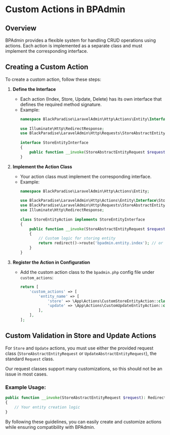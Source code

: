 # Custom Actions in BPAdmin

## Overview
BPAdmin provides a flexible system for handling CRUD operations using actions. Each action is implemented as a separate class and must implement the corresponding interface.

## Creating a Custom Action
To create a custom action, follow these steps:

1. **Define the Interface**
    - Each action (Index, Store, Update, Delete) has its own interface that defines the required method signature.
    - Example:
      ```php
      namespace BlackParadise\LaravelAdmin\Http\Actions\Entity\Interface;
 
      use Illuminate\Http\RedirectResponse;
      use BlackParadise\LaravelAdmin\Http\Requests\StoreAbstractEntityRequest;
 
      interface StoreEntityInterface
      {
          public function __invoke(StoreAbstractEntityRequest $request): RedirectResponse;
      }
      ```

2. **Implement the Action Class**
    - Your action class must implement the corresponding interface.
    - Example:
      ```php
      namespace BlackParadise\LaravelAdmin\Http\Actions\Entity;
 
      use BlackParadise\LaravelAdmin\Http\Actions\Entity\Interface\StoreEntityInterface;
      use BlackParadise\LaravelAdmin\Http\Requests\StoreAbstractEntityRequest;
      use Illuminate\Http\RedirectResponse;
 
      class StoreEntityAction implements StoreEntityInterface
      {
          public function __invoke(StoreAbstractEntityRequest $request): RedirectResponse
          {
              // Custom logic for storing entity
              return redirect()->route('bpadmin.entity.index'); // or your custom route
          }
      }
      ```

3. **Register the Action in Configuration**
   - Add the custom action class to the `bpadmin.php` config file under `custom_actions`:
     ```php
     return [
         'custom_actions' => [
             'entity_name' => [
                 'store' => \App\Actions\CustomStoreEntityAction::class,
                 'update' => \App\Actions\CustomUpdateEntityAction::class,
             ],
         ],
     ];
     ```

## Custom Validation in Store and Update Actions

For `Store` and `Update` actions, you must use either the provided request class (`StoreAbstractEntityRequest` or `UpdateAbstractEntityRequest`), the standard `Request` class.

Our request classes support many customizations, so this should not be an issue in most cases.

### Example Usage:

```php
public function __invoke(StoreAbstractEntityRequest $request): RedirectResponse
{
    // Your entity creation logic
}
```

By following these guidelines, you can easily create and customize actions while ensuring compatibility with BPAdmin.

